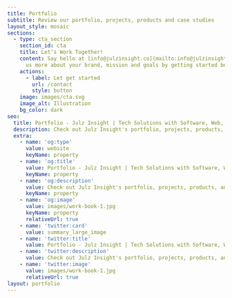 ```yaml
---
title: Portfolio
subtitle: Review our portfolio, projects, products and case studies
layout_style: mosaic
sections:
  - type: cta_section
    section_id: cta
    title: Let’s Work Together!
    content: Say hello at [info@julzinsight.co](mailto:info@julzinsight.co) or tell
      us more about your brand, mission and goals by getting started below.
    actions:
      - label: Let get started
        url: /contact
        style: button
    image: images/cta.svg
    image_alt: Illustration
    bg_color: dark
seo:
  title: Portfolio - Julz Insight | Tech Solutions with Software, Web, Cloud & Digital Transformation Expertise
  description: Check out Julz Insight's portfolio, projects, products, and case studies
  extra:
    - name: 'og:type'
      value: website
      keyName: property
    - name: 'og:title'
      value: Portfolio - Julz Insight | Tech Solutions with Software, Web, Cloud & Digital Transformation Expertise
      keyName: property
    - name: 'og:description'
      value: Check out Julz Insight's portfolio, projects, products, and case studies
      keyName: property
    - name: 'og:image'
      value: images/work-book-1.jpg
      keyName: property
      relativeUrl: true
    - name: 'twitter:card'
      value: summary_large_image
    - name: 'twitter:title'
      value: Portfolio - Julz Insight | Tech Solutions with Software, Web, Cloud & Digital Transformation Expertise
    - name: 'twitter:description'
      value: Check out Julz Insight's portfolio, projects, products, and case studies
    - name: 'twitter:image'
      value: images/work-book-1.jpg
      relativeUrl: true
layout: portfolio
---
```

